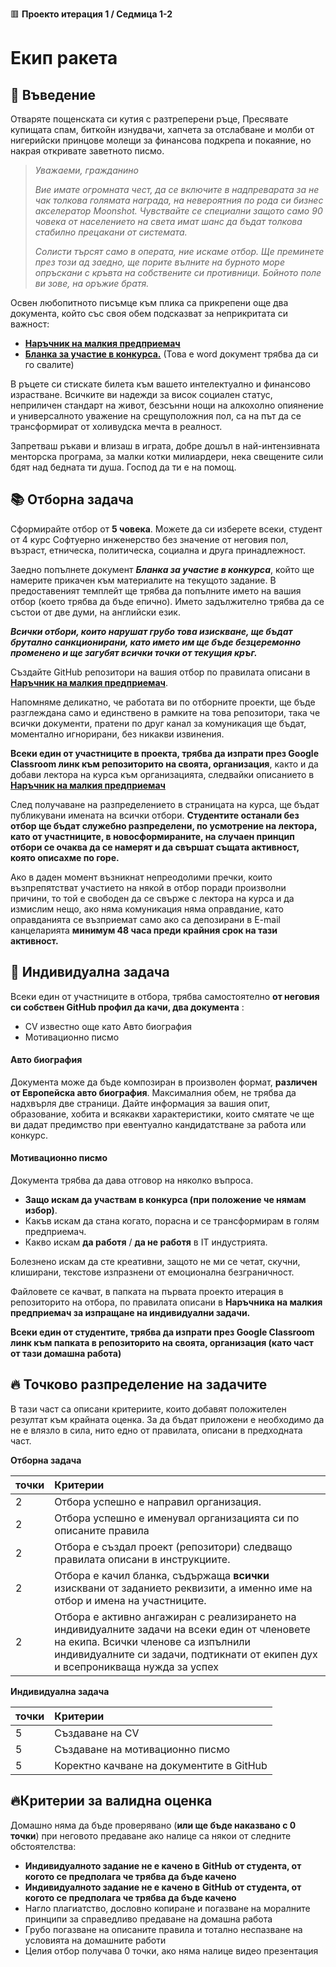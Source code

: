 🟥 **Проекто итерация 1 / Седмица 1-2**

# Екип ракета

## 🚀 Въведение

Отваряте пощенската си кутия с разтреперени ръце, Пресявате купищата спам, биткойн изнудвачи, хапчета за отслабване и молби от нигерийски принцове молещи за финансова подкрепа и покаяние, но накрая откривате заветното писмо.

>*Уважаеми, гражданино*
>
>*Вие имате огромната чест, да се включите в надпреварата за не чак толкова голямата награда, на невероятния по рода си бизнес акселератор Moonshot. Чувствайте се специални защото само 90 човека от населението на света имат шанс да бъдат толкова стабилно прецакани от системата.* 
>
>*Солисти търсят само в операта, ние искаме отбор. Ще преминете през този ад заедно, ще порите вълните на бурното море опръскани с кръвта на собствените си противници. Бойното поле ви зове, на оръжие братя.*

Освен любопитното писъмце към плика са прикрепени още два документа, който със своя обем подсказват за неприкритата си важност: 
- [**Наръчник на малкия предприемач**](../../организация/наръчник_на_малкия_предприемач/)
- [**Бланка за участие в конкурса.**](./документи/бланка%20за%20участие%20в%20конкурса.docx) (Това е word документ трябва да си го свалите)

В ръцете си стискате билета към вашето интелектуално и финансово израстване. Всичките ви надежди за висок социален статус, неприличен стандарт на живот, безсънни нощи на алкохолно опиянение и универсалното уважение на срещуположния пол, са на път да се трансформират от холивудска мечта в реалност.

Запретваш ръкави и влизаш в играта, добре дошъл в най-интензивната менторска програма, за малки котки милиардери, нека свещените сили бдят над бедната ти душа. Господ да ти е на помощ. 

## 📚 Отборна задача

Сформирайте отбор от **5 човека**. Можете да си изберете всеки, студент от 4 курс Софтуерно инженерство без значение от неговия пол, възраст, етническа, политическа, социална и друга принадлежност. 

Заедно попълнете документ ***Бланка за участие в конкурса***, който ще намерите прикачен към материалите на текущото задание. В предоставеният темплейт ще трябва да попълните името на вашия отбор (което трябва да бъде епично). Името задължително трябва да се състои от две думи, на английски език. 

***Всички отбори, които нарушат грубо това изискване, ще бъдат брутално санкционирани, като името им ще бъде безцеремонно променено и ще загубят всички точки от текущия кръг.*** 

Създайте GitHub репозитори на вашия отбор по правилата описани в [**Наръчник на малкия предприемач**](../../организация/наръчник_на_малкия_предприемач/).

Напомняме деликатно, че работата ви по отборните проекти, ще бъде разглеждана само и единствено в рамките на това репозитори, така че всички документи, пратени по друг канал за комуникация ще бъдат, моментално игнорирани, без никакви извинения. 

**Всеки един от участниците в проекта, трябва да изпрати през Google Classroom линк към репозиторито на своята, организация**, както и да добави лектора на курса към организацията, следвайки описанието в   [**Наръчник на малкия предприемач**](../../организация/наръчник_на_малкия_предприемач/)

След получаване на разпределението в страницата на курса, ще бъдат публикувани имената на всички отбори. **Студентите останали без отбор ще бъдат служебно разпределени, по усмотрение на лектора, като от участниците, в новосформираните, на случаен принцип отбори се очаква да се намерят и да свършат същата активност, която описахме по горе.** 

Ако в даден момент възникнат непреодолими пречки, които възпрепятстват участието на някой в отбор поради произволни причини, то той е свободен да се свърже с лектора на курса и да измислим нещо, ако няма комуникация няма оправдание, като оправданията се възприемат само ако са депозирани в E-mail канцеларията **минимум 48 часа преди крайния срок на тази активност.** 

## 📘 Индивидуална задача

Всеки един от участниците в отбора, трябва самостоятелно **от неговия си собствен GitHub профил да качи, два документа** :

- CV известно още като Авто биография
- Мотивационно писмо

#### Авто биография

Документа може да бъде композиран в произволен формат, **различен от Европейска авто биография**. Максималния обем, не трябва да надхвърля две страници. Дайте информация за вашия опит, образование, хобита и всякакви характеристики, които смятате че ще ви дадат предимство при евентуално кандидатстване за работа или конкурс.

#### Мотивационно писмо

Документа трябва да дава отговор на няколко въпроса. 

- **Защо искам да участвам в конкурса (при положение че нямам избор)**. 
- Какъв искам да стана когато, порасна и се трансформирам в голям предприемач. 
- Какво искам **да работя** / **да не работя** в IT индустрията. 

Болезнено искам да сте креативни, защото не ми се четат, скучни, клиширани, текстове изпразнени от емоционална безграничност.

Файловете се качват, в папката на първата проекто итерация в репозиторито на отбора, по правилата описани в **Наръчника на малкия предприемач за изпращане на индивидуални задачи.**

**Всеки един от студентите, трябва да изпрати през Google Classroom линк към папката в репозиторито на своята, организация (като част от тази домашна работа)**

## 🔥 Точково разпределение на задачите
В тази част са описани критериите, които добавят положителен резултат към крайната оценка. За да бъдат приложени е необходимо да не е влязло в сила, нито едно от правилата, описани в предходната част.

**Отборна задача**

|**точки**|**Критерии**|
| :- | :- |
|2|Отбора успешно е направил организация.|
|2|Отбора успешно е именувал организацията си по описаните правила|
|2|Отбора е създал проект (репозитори) следващо правилата описани в инструкциите.|
|2|Отбора е качил бланка, съдържаща **всички** изисквани от заданието реквизити, а именно име на отбор и имена на участниците.|
|2|Отбора е активно ангажиран с реализирането на индивидуалните задачи на всеки един от членовете на екипа. Всички членове са изпълнили индивидуалните си задачи, подтикнати от екипен дух и всепроникваща нужда за успех|

**Индивидуална задача**

|**точки**|**Критерии**|
| :- | :- |
|5|Създаване на CV|
|5|Създаване на мотивационно писмо|
|5|Коректно качване на документите в GitHub|

## 🔥Критерии за валидна оценка

Домашно няма да бъде проверявано (**или ще бъде наказвано с 0 точки**) при неговото предаване ако налице са някои от следните обстоятелства:
- **Индивидуалното задание не е качено в**  **GitHub**  **от студента, от когото се предполага че трябва да бъде качено**
- **Индивидуалното задание не е качено в**  **GitHub**  **от студента, от когото се предполага че трябва да бъде качено**
- Нагло плагиатство, дословно копиране и погазване на моралните принципи за справедливо предаване на домашна работа
- Грубо погазване на описаните правила и тотално неспазване на условията на домашните работи
- Целия отбор получава 0 точки, ако няма налице видео презентация
